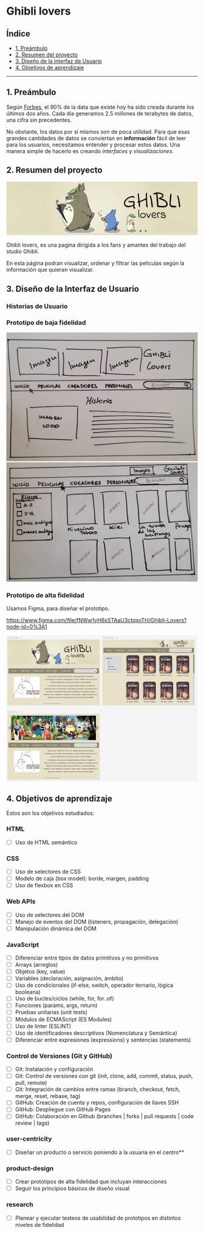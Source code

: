 # Ghibli lovers

## Índice

* [1. Preámbulo](#1-preámbulo)
* [2. Resumen del proyecto](#2-resumen-del-proyecto)
* [3. Diseño de la interfaz de Usuario](#3-diseño-de-la-interfaz-de-usuario)
* [4. Objetivos de aprendizaje](#4-objetivos-de-aprendizaje)


***

## 1. Preámbulo

Según [Forbes](https://www.forbes.com/sites/bernardmarr/2018/05/21/how-much-data-do-we-create-every-day-the-mind-blowing-stats-everyone-should-read),
el 90% de la data que existe hoy ha sido creada durante los últimos dos años.
Cada día generamos 2.5 millones de terabytes de datos, una cifra sin
precedentes.

No obstante, los datos por sí mismos son de poca utilidad. Para que esas
grandes cantidades de datos se conviertan en **información** fácil de leer para
los usuarios, necesitamos entender y procesar estos datos. Una manera simple de
hacerlo es creando _interfaces_ y _visualizaciones_.

## 2. Resumen del proyecto
![Ghibli lovers](Ghibli%20lovers.PNG)

Ghibli lovers, es una pagina dirigida a los fans y amantes del trabajo del studio Ghibli.

En esta página podran visualizar, ordenar y filtrar las peliculas según la información que quieran visualizar.


## 3. Diseño de la Interfaz de Usuario

### Historias de Usuario

### Prototipo de baja fidelidad
![Protipo baja fidelidad 1](Prototipo%20I.jpg)
![Protipo baja fidelidad 1](Prototipo%20II.jpg)

### Prototipo de alta fidelidad

Usamos Figma, para diseñar el prototipo.

https://www.figma.com/file/fNWw1yH6sSTAaU3ctqxoTH/Ghibli-Lovers?node-id=0%3A1

![Protipo alta fidelidad](Prototipo%20Ghibli%20lovers.PNG)

## 4. Objetivos de aprendizaje

Estos son los objetivos estudiados:

### HTML

- [ ] Uso de HTML semántico

 ### CSS

- [ ] Uso de selectores de CSS
- [ ] Modelo de caja (box model): borde, margen, padding
- [ ] Uso de flexbox en CSS

### Web APIs

- [ ] Uso de selectores del DOM
- [ ] Manejo de eventos del DOM (listeners, propagación, delegación)
- [ ] Manipulación dinámica del DOM

### JavaScript

- [ ] Diferenciar entre tipos de datos primitivos y no primitivos
- [ ] Arrays (arreglos)
- [ ] Objetos (key, value)
- [ ] Variables (declaración, asignación, ámbito)
- [ ] Uso de condicionales (if-else, switch, operador ternario, lógica booleana)
- [ ] Uso de bucles/ciclos (while, for, for..of)
- [ ] Funciones (params, args, return)
- [ ] Pruebas unitarias (unit tests)
- [ ] Módulos de ECMAScript (ES Modules)
- [ ] Uso de linter (ESLINT)
- [ ] Uso de identificadores descriptivos (Nomenclatura y Semántica)
- [ ] Diferenciar entre expresiones (expressions) y sentencias (statements)

### Control de Versiones (Git y GitHub)

- [ ] Git: Instalación y configuración
- [ ] Git: Control de versiones con git (init, clone, add, commit, status, push, pull, remote)
- [ ] Git: Integración de cambios entre ramas (branch, checkout, fetch, merge, reset, rebase, tag)
- [ ] GitHub: Creación de cuenta y repos, configuración de llaves SSH
- [ ] GitHub: Despliegue con GitHub Pages
- [ ] GitHub: Colaboración en Github (branches | forks | pull requests | code review | tags)

### user-centricity

- [ ] Diseñar un producto o servicio poniendo a la usuaria en el centro**

### product-design

- [ ] Crear prototipos de alta fidelidad que incluyan interacciones
- [ ] Seguir los principios básicos de diseño visual

### research

- [ ] Planear y ejecutar testeos de usabilidad de prototipos en distintos niveles de fidelidad